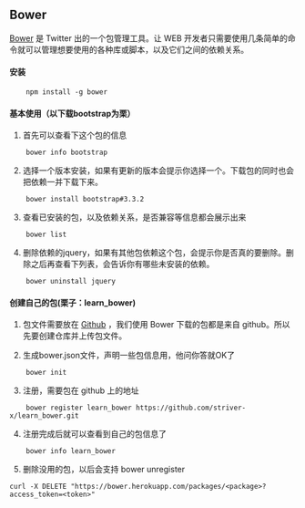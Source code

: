 ## Bower
[Bower](http://bower.io) 是 Twitter 出的一个包管理工具。让 WEB 开发者只需要使用几条简单的命令就可以管理想要使用的各种库或脚本，以及它们之间的依赖关系。

#### 安装
   	
``` 
	npm install -g bower
```	

#### 基本使用（以下载bootstrap为栗）
1. 首先可以查看下这个包的信息

```
	bower info bootstrap
```

2. 选择一个版本安装，如果有更新的版本会提示你选择一个。下载包的同时也会把依赖一并下载下来。
	
```
	bower install bootstrap#3.3.2
```
	
3. 查看已安装的包，以及依赖关系，是否兼容等信息都会展示出来

```
	bower list
```

4.  删除依赖的jquery，如果有其他包依赖这个包，会提示你是否真的要删除。删除之后再查看下列表，会告诉你有哪些未安装的依赖。

```
	bower uninstall jquery
```

    
#### 创建自己的包(栗子：learn_bower)
1. 包文件需要放在 [Github](https://github.com) ，我们使用 Bower 下载的包都是来自 github。所以先要创建仓库并上传包文件。

2. 生成bower.json文件，声明一些包信息用，他问你答就OK了

```
	bower init
```

3. 注册，需要包在 github 上的地址

```
	bower register learn_bower https://github.com/striver-x/learn_bower.git
```

 4. 注册完成后就可以查看到自己的包信息了

```
	bower info learn_bower
```

 5. 删除没用的包，以后会支持 bower unregister <package>

```
curl -X DELETE "https://bower.herokuapp.com/packages/<package>?access_token=<token>"
```  
 

  

